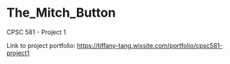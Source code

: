 # The_Mitch_Button
CPSC 581 - Project 1

Link to project portfolio: https://tiffany-tang.wixsite.com/portfolio/cpsc581-project1
